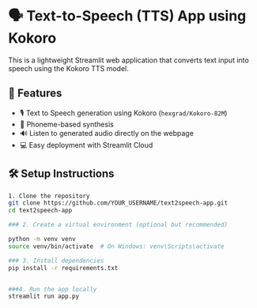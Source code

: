 # 🗣️ Text-to-Speech (TTS) App using Kokoro

This is a lightweight Streamlit web application that converts text input into speech using the Kokoro TTS model.

## 🚀 Features

- 🎙️ Text to Speech generation using Kokoro (`hexgrad/Kokoro-82M`)
- 🧠 Phoneme-based synthesis
- 🔊 Listen to generated audio directly on the webpage
- 💻 Easy deployment with Streamlit Cloud

## 🛠️ Setup Instructions

 

```bash
1. Clone the repository
git clone https://github.com/YOUR_USERNAME/text2speech-app.git
cd text2speech-app

### 2. Create a virtual environment (optional but recommended)

python -m venv venv
source venv/bin/activate  # On Windows: venv\Scripts\activate

### 3. Install dependencies
pip install -r requirements.txt


###4. Run the app locally
streamlit run app.py
